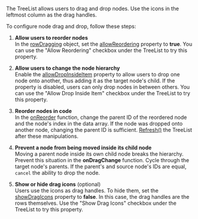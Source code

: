 The TreeList allows users to drag and drop nodes. Use the icons in the leftmost column as the drag handles.

To configure node drag and drop, follow these steps:

1. **Allow users to reorder nodes**         
In the [rowDragging][0] object, set the [allowReordering][1] property to **true**. You can use the "Allow Reordering" checkbox under the TreeList to try this property.

1. **Allow users to change the node hierarchy**           
Enable the [allowDropInsideItem][4] property to allow users to drop one node onto another, thus adding it as the target node's child. If the property is disabled, users can only drop nodes in between others. You can use the "Allow Drop Inside Item" checkbox under the TreeList to try this property.

1. **Reorder nodes in code**        
In the [onReorder][2] function, change the parent ID of the reordered node and the node's index in the data array. If the node was dropped onto another node, changing the parent ID is sufficient. [Refresh()][5] the TreeList after these manipulations.

1. **Prevent a node from being moved inside its child node**        
Moving a parent node inside its own child node breaks the hierarchy. Prevent this situation in the **onDragChange** function. Cycle through the target node's parents. If the parent's and source node's IDs are equal, `cancel` the ability to drop the node.

1. **Show or hide drag icons** (optional)       
Users use the icons as drag handles. To hide them, set the [showDragIcons][6] property to **false**. In this case, the drag handles are the rows themselves. Use the "Show Drag Icons" checkbox under the TreeList to try this property.

[0]: /Documentation/ApiReference/UI_Components/dxTreeList/Configuration/rowDragging/
[1]: /Documentation/ApiReference/UI_Components/dxTreeList/Configuration/rowDragging/#allowReordering
[2]: /Documentation/ApiReference/UI_Components/dxTreeList/Configuration/rowDragging/#onReorder
[3]: /Documentation/ApiReference/UI_Components/dxTreeList/Configuration/rowDragging/#onDragChange
[4]: /Documentation/ApiReference/UI_Components/dxTreeList/Configuration/rowDragging/#allowDropInsideItem
[5]: /Documentation/ApiReference/UI_Components/dxTreeList/Methods/#refresh
[6]: /Documentation/ApiReference/UI_Components/dxTreeList/Configuration/rowDragging/#showDragIcons
